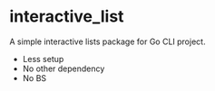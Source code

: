 # interactive_list
A simple interactive lists package for Go CLI project.
- Less setup
- No other dependency
- No BS
